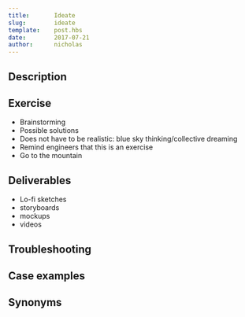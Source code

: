 ```yaml
---
title:       Ideate
slug:        ideate
template:    post.hbs
date:        2017-07-21
author:      nicholas
---
```

## Description

## Exercise

  - Brainstorming
  - Possible solutions
  - Does not have to be realistic: blue sky thinking/collective dreaming
  - Remind engineers that this is an exercise
  - Go to the mountain

## Deliverables

  - Lo-fi sketches
  - storyboards
  - mockups
  - videos

## Troubleshooting

## Case examples

## Synonyms
